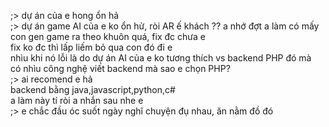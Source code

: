;> dự án của e hong ổn hả<br>
;> dự án game AI của e ko ổn hử, ròi AR ế khách ??
a nhớ đợt a làm có mấy con gen game ra theo khuôn quá, fix đc chưa e<br>
fix ko đc thì lấp liếm bỏ qua con đó đi e<br>
nhìu khi nó lỗi là do dự án AI của e ko tương thích vs backend PHP đó mà<br>
có nhìu công nghệ viết backend mà sao e chọn PHP?<br>
;> ai recomend e hả<br>
backend bằng java,javascript,python,c#<br>
a làm này tí ròi a nhắn sau nhe e<br>
;> e chắc đầu óc suốt ngày nghĩ chuyện đụ nhau, ăn nằm đồ đó

